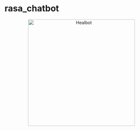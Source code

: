 # rasa_chatbot
<p align="center">
  <img src="rasa_chatbot/1.JPG" width="350" title="Healbot">
</p>
